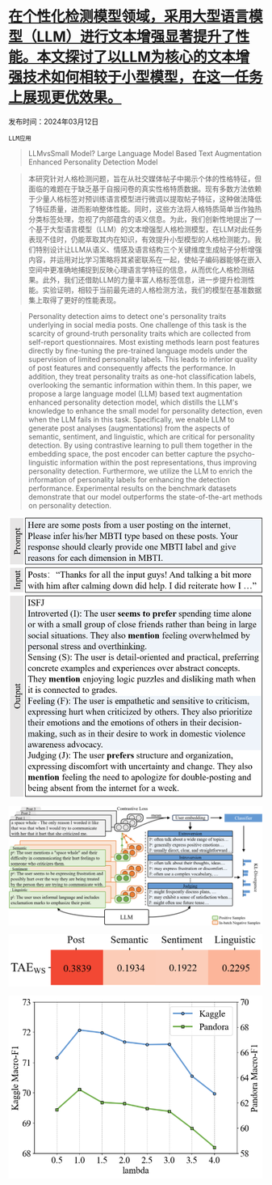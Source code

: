 # [在个性化检测模型领域，采用大型语言模型（LLM）进行文本增强显著提升了性能。本文探讨了以LLM为核心的文本增强技术如何相较于小型模型，在这一任务上展现更优效果。](https://arxiv.org/abs/2403.07581)

发布时间：2024年03月12日

`LLM应用`

> LLMvsSmall Model? Large Language Model Based Text Augmentation Enhanced Personality Detection Model

> 本研究针对人格检测问题，旨在从社交媒体帖子中揭示个体的性格特征，但面临的难题在于缺乏基于自报问卷的真实性格特质数据。现有多数方法依赖于少量人格标签对预训练语言模型进行微调以提取帖子特征，这种做法降低了特征质量，进而影响整体性能。同时，这些方法将人格特质简单当作独热分类标签处理，忽视了内部蕴含的语义信息。为此，我们创新性地提出了一个基于大型语言模型（LLM）的文本增强型人格检测模型，在LLM对此任务表现不佳时，仍能萃取其内在知识，有效提升小型模型的人格检测能力。我们特别设计让LLM从语义、情感及语言结构三个关键维度生成帖子分析增强内容，并运用对比学习策略将其紧密联系在一起，使帖子编码器能够在嵌入空间中更准确地捕捉到反映心理语言学特征的信息，从而优化人格检测结果。此外，我们还借助LLM的力量丰富人格标签信息，进一步提升检测性能。实验证明，相较于当前最先进的人格检测方法，我们的模型在基准数据集上取得了更好的性能表现。

> Personality detection aims to detect one's personality traits underlying in social media posts. One challenge of this task is the scarcity of ground-truth personality traits which are collected from self-report questionnaires. Most existing methods learn post features directly by fine-tuning the pre-trained language models under the supervision of limited personality labels. This leads to inferior quality of post features and consequently affects the performance. In addition, they treat personality traits as one-hot classification labels, overlooking the semantic information within them. In this paper, we propose a large language model (LLM) based text augmentation enhanced personality detection model, which distills the LLM's knowledge to enhance the small model for personality detection, even when the LLM fails in this task. Specifically, we enable LLM to generate post analyses (augmentations) from the aspects of semantic, sentiment, and linguistic, which are critical for personality detection. By using contrastive learning to pull them together in the embedding space, the post encoder can better capture the psycho-linguistic information within the post representations, thus improving personality detection. Furthermore, we utilize the LLM to enrich the information of personality labels for enhancing the detection performance. Experimental results on the benchmark datasets demonstrate that our model outperforms the state-of-the-art methods on personality detection.

![在个性化检测模型领域，采用大型语言模型（LLM）进行文本增强显著提升了性能。本文探讨了以LLM为核心的文本增强技术如何相较于小型模型，在这一任务上展现更优效果。](../../../paper_images/2403.07581/CR_GPT_case.png)

![在个性化检测模型领域，采用大型语言模型（LLM）进行文本增强显著提升了性能。本文探讨了以LLM为核心的文本增强技术如何相较于小型模型，在这一任务上展现更优效果。](../../../paper_images/2403.07581/CR_main.png)

![在个性化检测模型领域，采用大型语言模型（LLM）进行文本增强显著提升了性能。本文探讨了以LLM为核心的文本增强技术如何相较于小型模型，在这一任务上展现更优效果。](../../../paper_images/2403.07581/CR_weight.png)

![在个性化检测模型领域，采用大型语言模型（LLM）进行文本增强显著提升了性能。本文探讨了以LLM为核心的文本增强技术如何相较于小型模型，在这一任务上展现更优效果。](../../../paper_images/2403.07581/CR_output.png)